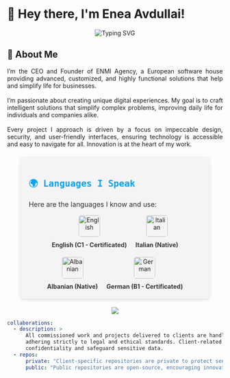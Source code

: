 # 👋 Hey there, I'm **Enea Avdullai**!


<div align="center">

  <img src="https://readme-typing-svg.demolab.com?font=Fira+Code&size=24&pause=1500&color=00A3FF&center=true&vCenter=true&width=600&lines=Full+Stack+Web+Developer;Swift+UX+Designer;Innovation+is+the+key;ENMI+IT+Agency+Founder" alt="Typing SVG" />

</div>


## 🚀 **About Me**
<p align="justify">
I’m the CEO and Founder of ENMI Agency, a European software house providing advanced, customized, and highly functional solutions that help and simplify life for businesses.
<br><br>
I’m passionate about creating unique digital experiences. My goal is to craft intelligent solutions that simplify complex problems, improving daily life for individuals and companies alike.
<br><br>
Every project I approach is driven by a focus on impeccable design, security, and user-friendly interfaces, ensuring technology is accessible and easy to navigate for all. Innovation is at the heart of my work.
</p>


<div style="background-color: #f4f4f4; border-radius: 10px; padding: 20px; width: 80%; margin: 20px auto; box-shadow: 0 4px 6px rgba(0, 0, 0, 0.1);">
  <h2 style="color: #00A3FF; font-family: 'Fira Code', monospace;">🌍 Languages I Speak</h2>
  <p style="font-size: 16px; color: #333;">Here are the languages I know and use:</p>
  <div style="display: flex; justify-content: center; gap: 20px; flex-wrap: wrap; margin-top: 15px;" align="center">
    <div style="text-align: center;">
      <img src="https://flagcdn.com/w320/gb.png" alt="English" style="width: 50px; border-radius: 5px;"/>
      <p style="margin: 10px 0 0; font-size: 14px; font-weight: bold; color: #333;">English (C1 - Certificated) </p>
    </div>
    <div style="text-align: center;">
      <img src="https://flagcdn.com/w320/it.png" alt="Italian" style="width: 50px; border-radius: 5px;"/>
      <p style="margin: 10px 0 0; font-size: 14px; font-weight: bold; color: #333;">Italian (Native)</p>
    </div>
    <div style="text-align: center;">
      <img src="https://flagcdn.com/w320/al.png" alt="Albanian" style="width: 50px; border-radius: 5px;"/>
      <p style="margin: 10px 0 0; font-size: 14px; font-weight: bold; color: #333;">Albanian (Native)</p>
    </div>
    <div style="text-align: center;">
      <img src="https://flagcdn.com/w320/de.png" alt="German" style="width: 50px; border-radius: 5px;"/>
      <p style="margin: 10px 0 0; font-size: 14px; font-weight: bold; color: #333;">German (B1 - Certificated)</p>
    </div>
  </div>
</div>

<div align="center"> <img src="https://skillicons.dev/icons?i=aws,azure,react,html,js,php,mysql,python,django,flutter,c,docker,kubernetes,figma,swift,postgre,mamp&perline=8" /> </div>

```yaml
collaborations:
  - description: >
      All commissioned work and projects delivered to clients are handled with the utmost professionalism,
      adhering strictly to legal and ethical standards. Client-related repositories remain private to ensure
      confidentiality and safeguard sensitive data.
  - repos:
      private: "Client-specific repositories are private to protect sensitive information."
      public: "Public repositories are open-source, encouraging innovation and collaboration within the community."
```
</div>


